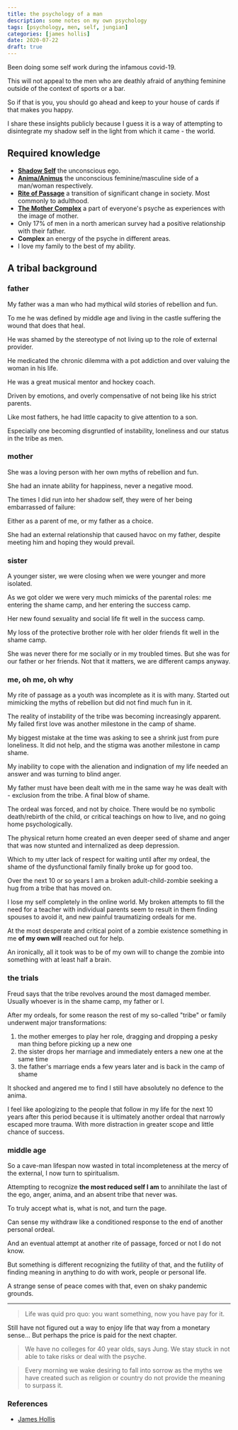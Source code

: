 ```yaml
---
title: the psychology of a man
description: some notes on my own psychology
tags: [psychology, men, self, jungian]
categories: [james hollis]
date: 2020-07-22
draft: true
---
```


Been doing some self work during the infamous covid-19.

This will not appeal to the men who are deathly afraid of anything feminine outside of the context of sports or a bar.  

So if that is you, you should go ahead and keep to your house of cards if that makes you happy.

I share these insights publicly because I guess it is a way of attempting to disintegrate my shadow self in the light from which it came - the world.

## Required knowledge

- **[Shadow Self](https://en.wikipedia.org/wiki/Shadow_(psychology))** the unconscious ego.
- **[Anima/Animus](https://en.wikipedia.org/wiki/Anima_and_animus)** the unconscious feminine/masculine side of a man/woman respectively.
- **[Rite of Passage](https://en.wikipedia.org/wiki/Rite_of_passage)** a transition of significant change in society.  Most commonly to adulthood.
- **[The Mother Complex](https://jungny.com/mother-complex/)** a part of everyone's psyche as experiences with the image of mother.
- Only 17% of men in a north american survey had a positive relationship with their father.
- **Complex** an energy of the psyche in different areas.
- I love my family to the best of my ability.

## A tribal background


### father

My father was a man who had mythical wild stories of rebellion and fun. 

To me he was defined by middle age and living in the castle suffering the wound that does that heal. 

He was shamed by the stereotype of not living up to the role of external provider. 

He medicated the chronic dilemma with a pot addiction and over valuing the woman in his life.

He was a great musical mentor and hockey coach. 

Driven by emotions, and overly compensative of not being like his strict parents.

Like most fathers, he had little capacity to give attention to a son.

Especially one becoming disgruntled of instability, loneliness and our status in the tribe as men.

### mother 

She was a loving person with her own myths of rebellion and fun. 

She had an innate ability for happiness, never a negative mood.  

The times I did run into her shadow self, they were of her being embarrassed of failure:

Either as a parent of me, or my father as a choice.

She had an external relationship that caused havoc on my father, despite meeting him and hoping they would prevail.


### sister

A younger sister, we were closing when we were younger and more isolated.

As we got older we were very much mimicks of the parental roles: me entering the shame camp, and her entering the success camp.

Her new found sexuality and social life fit well in the success camp.

My loss of the protective brother role with her older friends fit well in the shame camp.

She was never there for me socially or in my troubled times. But she was for our father or her friends.  Not that it matters, we are different camps anyway.

### me, oh me, oh why

My rite of passage as a youth was incomplete as it is with many.  Started out mimicking the myths of rebellion but did not find much fun in it. 

The reality of instability of the tribe was becoming increasingly apparent.  My failed first love was another milestone in the camp of shame.


My biggest mistake at the time was asking to see a shrink just from pure loneliness.   It did not help, and the stigma was another milestone in camp shame.

My inability to cope with the alienation and indignation of my life needed an answer and was turning to blind anger. 

My father must have been dealt with me in the same way he was dealt with - exclusion from the tribe.  A final blow of shame.

The ordeal was forced, and not by choice.  There would be no symbolic death/rebirth of the child, or critical teachings on how to live, and no going home psychologically.

The physical return home created an even deeper seed of shame and anger that was now stunted and internalized as deep depression. 

Which to my utter lack of respect for waiting until after my ordeal, the shame of the dysfunctional family finally broke up for good too.

Over the next 10 or so years I am a broken adult-child-zombie seeking a hug from a tribe that has moved on.  

I lose my self completely in the online world.  My broken attempts to fill the need for a teacher with individual parents seem to result in them finding spouses to avoid it, and new painful traumatizing ordeals for me.

At the most desperate and critical point of a zombie existence something in me **of my own will** reached out for help.

An ironically, all it took was to be of my own will to change the zombie into something with at least half a brain.

### the trials

Freud says that the tribe revolves around the most damaged member.  Usually whoever is in the shame camp, my father or I.

After my ordeals, for some reason the rest of my so-called "tribe" or family underwent major transformations:

1. the mother emerges to play her role, dragging and dropping a pesky man thing before picking up a new one
2. the sister drops her marriage and immediately enters a new one at the same time
3. the father's marriage ends a few years later and is back in the camp of shame

It shocked and angered me to find I still have absolutely no defence to the anima.

I feel like apologizing to the people that follow in my life for the next 10 years after this period because it is ultimately another ordeal that narrowly escaped more trauma.  With more distraction in greater scope and little chance of success.

### middle age

So a cave-man lifespan now wasted in total incompleteness at the mercy of the external, I now turn to spiritualism.  

Attempting to recognize **the most reduced self I am** to annihilate the last of the ego, anger, anima, and an absent tribe that never was.

To truly accept what is, what is not, and turn the page.  

Can sense my withdraw like a conditioned response to the end of another personal ordeal.

And an eventual attempt at another rite of passage, forced or not I do not know.  

But something is different recognizing the futility of that, and the futility of finding meaning in anything to do with work, people or personal life.


A strange sense of peace comes with that, even on shaky pandemic grounds.

---

> Life was quid pro quo: you want something, now you have pay for it.  

Still have not figured out a way to enjoy life that way from a monetary sense... But perhaps the price is paid for the next chapter.

> We have no colleges for 40 year olds, says Jung.  We stay stuck in not able to take risks or deal with the psyche.

> Every morning we wake desiring to fall into sorrow as the myths we have created such as religion or country do not provide the meaning to surpass it.

### References

* [James Hollis](https://youtu.be/LCZQnKxaINI)